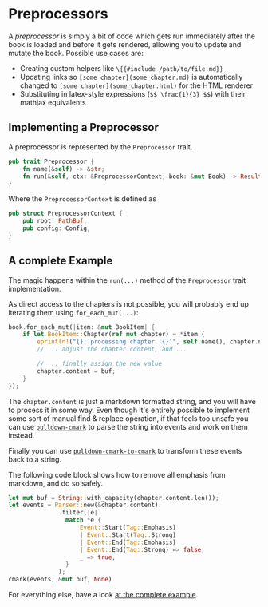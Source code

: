 # Preprocessors

A *preprocessor* is simply a bit of code which gets run immediately after the
book is loaded and before it gets rendered, allowing you to update and mutate
the book. Possible use cases are:

- Creating custom helpers like `\{{#include /path/to/file.md}}`
- Updating links so `[some chapter](some_chapter.md)` is automatically changed
  to `[some chapter](some_chapter.html)` for the HTML renderer
- Substituting in latex-style expressions (`$$ \frac{1}{3} $$`) with their
  mathjax equivalents


## Implementing a Preprocessor

A preprocessor is represented by the `Preprocessor` trait.

```rust
pub trait Preprocessor {
    fn name(&self) -> &str;
    fn run(&self, ctx: &PreprocessorContext, book: &mut Book) -> Result<()>;
}
```

Where the `PreprocessorContext` is defined as

```rust
pub struct PreprocessorContext {
    pub root: PathBuf,
    pub config: Config,
}
```

## A complete Example

The magic happens within the `run(...)` method of the `Preprocessor` trait implementation.

As direct access to the chapters is not possible, you will probably end up iterating
them using `for_each_mut(...)`:

```rust
book.for_each_mut(|item: &mut BookItem| {
    if let BookItem::Chapter(ref mut chapter) = *item {
        eprintln!("{}: processing chapter '{}'", self.name(), chapter.name);
        // ... adjust the chapter content, and ...

        // ... finally assign the new value
        chapter.content = buf;
    }
});
```

The `chapter.content` is just a markdown formatted string, and you will have to
process it in some way. Even though it's entirely possible to implement some sort of
manual find & replace operation, if that feels too unsafe you can use [`pulldown-cmark`][pc]
to parse the string into events and work on them instead.

Finally you can use [`pulldown-cmark-to-cmark`][pctc] to transform these events back to
a string.

The following code block shows how to remove all emphasis from markdown, and do so
safely.

```rust
let mut buf = String::with_capacity(chapter.content.len());
let events = Parser::new(&chapter.content)
              .filter(|e|
                match *e {
                    Event::Start(Tag::Emphasis)
                    | Event::Start(Tag::Strong)
                    | Event::End(Tag::Emphasis)
                    | Event::End(Tag::Strong) => false,
                    _ => true,
                }
              );
cmark(events, &mut buf, None)
```

For everything else, have a look [at the complete example][example].

[pc]: https://crates.io/crates/pulldown-cmark
[pctc]: https://crates.io/crates/pulldown-cmark-to-cmark
[example]: https://github.com/rust-lang-nursery/mdBook/blob/master/examples/de-emphasize.rs
